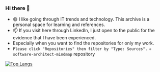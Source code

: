 ### Hi there 👋

- 😄 I like going through IT trends and technology. This archive is a personal space for learning and references.
- 📫 If you visit here through LinkedIn, I just open to the public for the evidence that I have been experienced.  
- Especially when you want to find the repositories for only my work. 
- ``` Please click "Repositories" then filter by "Type: Sources". ``` + `software-architect-mindmap` repository

<!--
[![Github stats](https://github-readme-stats.vercel.app/api?username=kimtth&hide=prs,contribs&count_private=true&include_all_commits=true&show_icons=true)](https://github.com/kimtth)
-->
[![Top Langs](https://github-readme-stats.vercel.app/api/top-langs/?username=kimtth&langs_count=10&hide=GAP,jupyter%20notebook&layout=compact)](https://github.com/kimtth)

<!--
**kimtth/kimtth** is a ✨ _special_ ✨ repository because its `README.md` (this file) appears on your GitHub profile.

Here are some ideas to get you started:

- 🔭 I’m currently working on ...
- 🌱 I’m currently learning ...
- 👯 I’m looking to collaborate on ...
- 🤔 I’m looking for help with ...
- 💬 Ask me about ...
- 📫 How to reach me: ...
- 😄 Pronouns: ...
- ⚡ Fun fact: ...
-->

